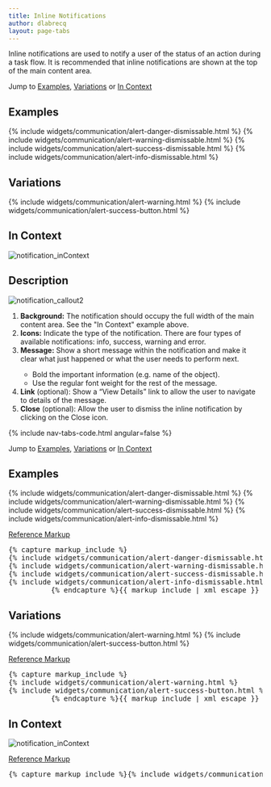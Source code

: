```yaml
---
title: Inline Notifications
author: dlabrecq
layout: page-tabs
---
```

<div class="tab-content">
  <div role="tabpanel" class="tab-pane active" id="overview">
    <p>Inline notifications are used to notify a user of the status of an action during a task flow. It is recommended
    that inline notifications are shown at the top of the main content area.</p>
    <p>Jump to <a href="#example-overview-1">Examples</a>, <a href="#example-overview-2">Variations</a> or <a href="#example-overview-3">In Context</a></p>
    <h2 id="example-overview-1">Examples</h2>
    <div class="example-pf">
      {% include widgets/communication/alert-danger-dismissable.html %}
      {% include widgets/communication/alert-warning-dismissable.html %}
      {% include widgets/communication/alert-success-dismissable.html %}
      {% include widgets/communication/alert-info-dismissable.html %}
    </div>
    <h2 id="example-overview-2">Variations</h2>
    <div class="example-pf">
      {% include widgets/communication/alert-warning.html %}
      {% include widgets/communication/alert-success-button.html %}
    </div>
    <h2 id="example-overview-3">In Context</h2>
    <div>
      <img src="{{site.baseurl}}assets/img/notification_inContext.png" alt="notification_inContext"/>
    </div>
  </div>
  <div role="tabpanel" class="tab-pane" id="design">
    <h2>Description</h2>
    <div class="row">
      <div class="col-md-5 col-lg-4">
        <img src="{{site.baseurl}}assets/img/notification_callout2.png" alt="notification_callout2"/>
      </div>
      <div class="col-md-7 col-lg-8">
        <ol>
          <li><b>Background:</b> The notification should occupy the full width of the main content area. See the "In Context" example above.</li>
          <li><b>Icons:</b> Indicate the type of the notification. There are four types of available notifications: info, success, warning and error.</li>
          <li><b>Message:</b> Show a short message within the notification and make it clear what just happened or what the user needs to perform next.</li>
          <ul>
            <li>Bold the important information (e.g. name of the object).</li>
            <li>Use the regular font weight for the rest of the message.</li>
          </ul>
          <li><b>Link</b> (optional): Show a “View Details” link to allow the user to navigate to details of the message.</li>
          <li><b>Close</b> (optional): Allow the user to dismiss the inline notification by clicking on the Close icon.</li>
        </ol>
      </div>
    </div>
  </div>
  <div role="tabpanel" class="tab-pane" id="code">
    {% include nav-tabs-code.html angular=false %}
    <div class="tab-content">
      <div role="tabpanel" class="tab-pane nested active" id="html-css">
        <p>Jump to <a href="#example-code-1">Examples</a>, <a href="#example-code-2">Variations</a> or <a href="#example-code-3">In Context</a></p>
        <h2 id="example-code-1">Examples</h2>
        <div class="example-pf">
          {% include widgets/communication/alert-danger-dismissable.html %}
          {% include widgets/communication/alert-warning-dismissable.html %}
          {% include widgets/communication/alert-success-dismissable.html %}
          {% include widgets/communication/alert-info-dismissable.html %}
        </div>
        <p class="reference-markup"><a class="collapse-toggle" data-toggle="collapse" aria-expanded="true" aria-controls="markup-1" href="#markup-1">Reference Markup</a></p>
        <div class="collapse in" id="markup-1">
          <pre class="prettyprint">{% capture markup_include %}
{% include widgets/communication/alert-danger-dismissable.html %}
{% include widgets/communication/alert-warning-dismissable.html %}
{% include widgets/communication/alert-success-dismissable.html %}
{% include widgets/communication/alert-info-dismissable.html %}
          {% endcapture %}{{ markup_include | xml_escape }}</pre>
        </div>
        <h2 id="example-code-2">Variations</h2>
        <div class="example-pf">
          {% include widgets/communication/alert-warning.html %}
          {% include widgets/communication/alert-success-button.html %}
        </div>
        <p class="reference-markup"><a class="collapse-toggle" data-toggle="collapse" aria-expanded="true" aria-controls="markup-2" href="#markup-2">Reference Markup</a></p>
        <div class="collapse in" id="markup-2">
          <pre class="prettyprint">{% capture markup_include %}
{% include widgets/communication/alert-warning.html %}
{% include widgets/communication/alert-success-button.html %}
          {% endcapture %}{{ markup_include | xml_escape }}</pre>
        </div>
        <h2 id="example-code-3">In Context</h2>
        <p>
          <img src="{{site.baseurl}}assets/img/notification_inContext.png" alt="notification_inContext"/>
        </p>
        <p class="reference-markup"><a class="collapse-toggle" data-toggle="collapse" aria-expanded="true" aria-controls="markup-3" href="#markup-3">Reference Markup</a></p>
        <div class="collapse in" id="markup-3">
          <pre class="prettyprint">{% capture markup_include %}{% include widgets/communication/alert-danger.html %}{% endcapture %}{{ markup_include | xml_escape }}</pre>
        </div>
      </div>
      <div role="tabpanel" class="tab-pane nested" id="angular">
        <div ng-app="docsApp" ng-controller="DocsController" class="content">
          <div ng-include src="'/components/angular-patternfly/dist/docs/partials/api/patternfly.notification.directive.pfInlineNotification.html'"></div>
        </div>
      </div>
    </div>
  </div>
</div>
